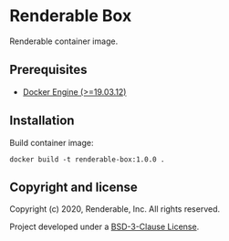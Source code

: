 # Renderable Box

Renderable container image.

## Prerequisites

* [Docker Engine (>=19.03.12)](https://docs.docker.com/engine)

## Installation

Build container image:

```
docker build -t renderable-box:1.0.0 .
```

## Copyright and license

Copyright (c) 2020, Renderable, Inc. All rights reserved.

Project developed under a [BSD-3-Clause License](LICENSE.md).
